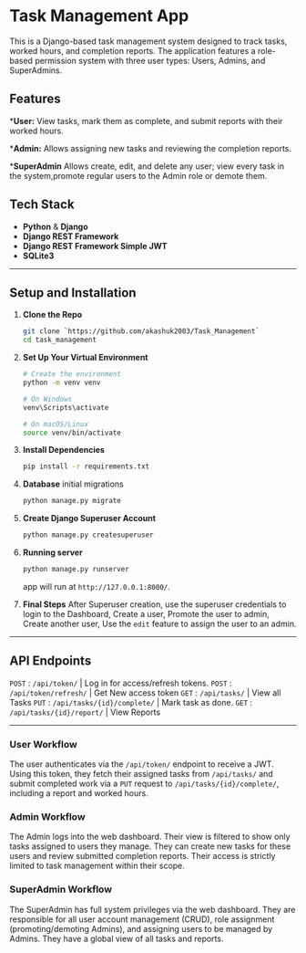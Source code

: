 # Task Management App

This is a Django-based task management system designed to track tasks, worked hours, and completion reports. The application features a role-based permission system with three user types: Users, Admins, and SuperAdmins.

## Features

***User:** View tasks, mark them as complete, and submit reports with their worked hours.

***Admin:** Allows assigning new tasks and reviewing the completion reports.

***SuperAdmin** Allows create, edit, and delete any user; view every task in the system,promote regular users to the Admin role or demote them.

## Tech Stack

* **Python** & **Django**
* **Django REST Framework** 
* **Django REST Framework Simple JWT** 
* **SQLite3**

---
## Setup and Installation


1.  **Clone the Repo**
    ```bash
    git clone `https://github.com/akashuk2003/Task_Management`
    cd task_management

    ```

2.  **Set Up Your Virtual Environment**
    ```bash
    # Create the environment
    python -m venv venv

    # On Windows
    venv\Scripts\activate

    # On macOS/Linux
    source venv/bin/activate
    ```

3.  **Install Dependencies**
    ```bash
    pip install -r requirements.txt
    ```

4.  **Database**
    initial migrations
    ```bash
    python manage.py migrate
    ```

5.  **Create Django Superuser Account**
    ```bash
    python manage.py createsuperuser
    ```

6.  **Running server**
    ```bash
    python manage.py runserver
    ```
    app will run at `http://127.0.0.1:8000/`.

6.  **Final Steps**
    After Superuser creation, use the superuser credentials to login to the Dashboard,
    Create a user,
    Promote the user to admin,
    Create another user,
    Use the `edit` feature to assign the user to an admin.

    


---
## API Endpoints


`POST` : `/api/token/`               | Log in for access/refresh tokens.
`POST` : `/api/token/refresh/`       | Get New access token
`GET`  : `/api/tasks/`               | View all Tasks 
`PUT`  : `/api/tasks/{id}/complete/` | Mark task as done.
`GET`  : `/api/tasks/{id}/report/`   | View Reports

---

### User Workflow
The user authenticates via the `/api/token/` endpoint to receive a JWT. Using this token, they fetch their assigned tasks from `/api/tasks/` and submit completed work via a `PUT` request to `/api/tasks/{id}/complete/`, including a report and worked hours.

### Admin Workflow
The Admin logs into the web dashboard. Their view is filtered to show only tasks assigned to users they manage. They can create new tasks for these users and review submitted completion reports. Their access is strictly limited to task management within their scope.

### SuperAdmin Workflow
The SuperAdmin has full system privileges via the web dashboard. They are responsible for all user account management (CRUD), role assignment (promoting/demoting Admins), and assigning users to be managed by Admins. They have a global view of all tasks and reports.